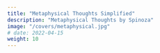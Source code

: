 ```yaml
---
title: "Metaphysical Thoughts Simplified"
description: "Metaphysical Thoughts by Spinoza"
image: "/covers/metaphysical.jpg"
# date: 2022-04-15
weight: 10
---
```

